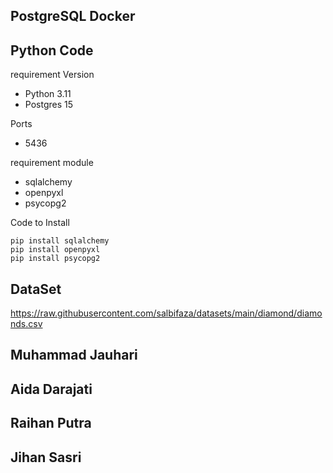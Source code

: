 ## PostgreSQL Docker

## Python Code

requirement Version
- Python 3.11
- Postgres 15

Ports
- 5436

requirement module
- sqlalchemy
- openpyxl
- psycopg2

Code to Install 
```
pip install sqlalchemy
pip install openpyxl
pip install psycopg2
```

## DataSet
https://raw.githubusercontent.com/salbifaza/datasets/main/diamond/diamonds.csv

## Muhammad Jauhari
## Aida Darajati
## Raihan Putra
## Jihan Sasri
